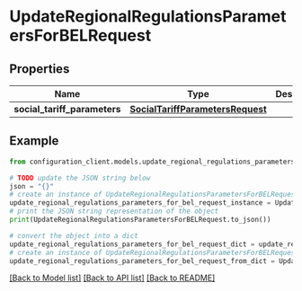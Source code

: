 # UpdateRegionalRegulationsParametersForBELRequest


## Properties

Name | Type | Description | Notes
------------ | ------------- | ------------- | -------------
**social_tariff_parameters** | [**SocialTariffParametersRequest**](SocialTariffParametersRequest.md) |  | [optional] 

## Example

```python
from configuration_client.models.update_regional_regulations_parameters_for_bel_request import UpdateRegionalRegulationsParametersForBELRequest

# TODO update the JSON string below
json = "{}"
# create an instance of UpdateRegionalRegulationsParametersForBELRequest from a JSON string
update_regional_regulations_parameters_for_bel_request_instance = UpdateRegionalRegulationsParametersForBELRequest.from_json(json)
# print the JSON string representation of the object
print(UpdateRegionalRegulationsParametersForBELRequest.to_json())

# convert the object into a dict
update_regional_regulations_parameters_for_bel_request_dict = update_regional_regulations_parameters_for_bel_request_instance.to_dict()
# create an instance of UpdateRegionalRegulationsParametersForBELRequest from a dict
update_regional_regulations_parameters_for_bel_request_from_dict = UpdateRegionalRegulationsParametersForBELRequest.from_dict(update_regional_regulations_parameters_for_bel_request_dict)
```
[[Back to Model list]](../README.md#documentation-for-models) [[Back to API list]](../README.md#documentation-for-api-endpoints) [[Back to README]](../README.md)


